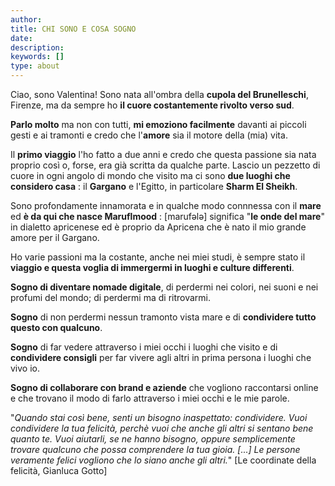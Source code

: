 ```yaml
---
author: 
title: CHI SONO E COSA SOGNO
date: 
description:
keywords: []
type: about
---
```


Ciao, sono Valentina!
Sono nata all'ombra della **cupola del Brunelleschi**, Firenze, ma da sempre ho **il cuore costantemente rivolto verso sud**.

**Parlo molto** ma non con tutti, **mi emoziono facilmente** davanti ai piccoli gesti e ai tramonti e credo che l'**amore** sia il motore della (mia) vita.

Il **primo viaggio** l'ho fatto a due anni e credo che questa passione sia nata proprio così o, forse, era già scritta da qualche parte.
Lascio un pezzetto di cuore in ogni angolo di mondo che visito ma ci sono **due luoghi che considero casa** : il **Gargano** e l'Egitto, in particolare **Sharm El Sheikh**.

Sono profondamente innamorata e in qualche modo connnessa con il **mare** ed **è da qui che nasce Maruflmood** : [marufələ] significa "**le onde del mare**" in dialetto apricenese ed è proprio da Apricena che è nato il mio grande amore per il Gargano.

Ho varie passioni ma la costante, anche nei miei studi, è sempre stato il **viaggio e questa voglia di immergermi in luoghi e culture differenti**.

**Sogno di diventare nomade digitale**, di perdermi nei colori, nei suoni e nei profumi del mondo; di perdermi ma di ritrovarmi.

**Sogno** di non perdermi nessun tramonto vista mare e di **condividere tutto questo con qualcuno**.

**Sogno** di far vedere attraverso i miei occhi i luoghi che visito e di **condividere consigli** per far vivere agli altri in prima persona i luoghi che vivo io. 

**Sogno di collaborare con brand e aziende** che vogliono raccontarsi online e che trovano il modo di farlo attraverso i miei occhi e le mie parole.

"*Quando stai così bene, senti un bisogno inaspettato: condividere.
Vuoi condividere la tua felicità, perchè vuoi che anche gli altri si sentano bene quanto te.
Vuoi aiutarli, se ne hanno bisogno, oppure semplicemente trovare qualcuno che possa comprendere la tua gioia. [...]
Le persone veramente felici vogliono che lo siano anche gli altri.*" 
[Le coordinate della felicità, Gianluca Gotto]
